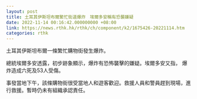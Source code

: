 ```yaml
---
layout: post
title: 土耳其伊斯坦布爾繁忙街道爆炸　埃爾多安稱有恐襲嫌疑
date: 2022-11-14 00:16:42.000000000 +08:00
link: https://news.rthk.hk/rthk/ch/component/k2/1675426-20221114.htm
categories: rthk
---
```


土耳其伊斯坦布爾一條繁忙購物街發生爆炸。

總統埃爾多安透露，初步跡象顯示，爆炸有恐怖襲擊的嫌疑。埃爾多安又指， 爆炸造成六死及53人受傷。

事發當地下午，該條購物街很受當地人和遊客歡迎。救援人員和警員趕到現場，進行救援。暫時仍未有組織承認責任。
